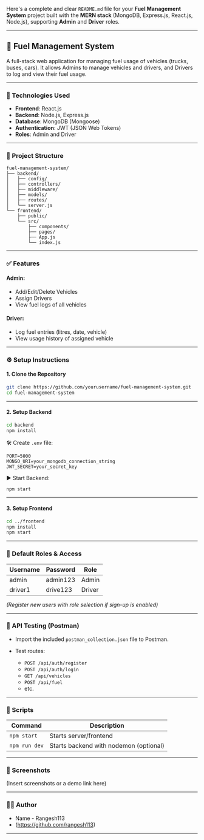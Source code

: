 Here's a complete and clear `README.md` file for your **Fuel Management System** project built with the **MERN stack** (MongoDB, Express.js, React.js, Node.js), supporting **Admin** and **Driver** roles.

---

## 🚛 Fuel Management System

A full-stack web application for managing fuel usage of vehicles (trucks, buses, cars).
It allows Admins to manage vehicles and drivers, and Drivers to log and view their fuel usage.

---

### 🔧 Technologies Used

* **Frontend**: React.js
* **Backend**: Node.js, Express.js
* **Database**: MongoDB (Mongoose)
* **Authentication**: JWT (JSON Web Tokens)
* **Roles**: Admin and Driver

---

### 📁 Project Structure

```
fuel-management-system/
├── backend/
│   ├── config/
│   ├── controllers/
│   ├── middleware/
│   ├── models/
│   ├── routes/
│   └── server.js
└── frontend/
    ├── public/
    └── src/
        ├── components/
        ├── pages/
        ├── App.js
        └── index.js
```

---

### ✅ Features

#### Admin:

* Add/Edit/Delete Vehicles
* Assign Drivers
* View fuel logs of all vehicles

#### Driver:

* Log fuel entries (litres, date, vehicle)
* View usage history of assigned vehicle

---

### ⚙️ Setup Instructions

#### 1. Clone the Repository

```bash
git clone https://github.com/yourusername/fuel-management-system.git
cd fuel-management-system
```

---

#### 2. Setup Backend

```bash
cd backend
npm install
```

🛠 Create `.env` file:

```
PORT=5000
MONGO_URI=your_mongodb_connection_string
JWT_SECRET=your_secret_key
```

▶️ Start Backend:

```bash
npm start
```

---

#### 3. Setup Frontend

```bash
cd ../frontend
npm install
npm start
```

---

### 🔑 Default Roles & Access

| Username | Password | Role   |
| -------- | -------- | ------ |
| admin    | admin123 | Admin  |
| driver1  | drive123 | Driver |

*(Register new users with role selection if sign-up is enabled)*

---

### 🧪 API Testing (Postman)

* Import the included `postman_collection.json` file to Postman.
* Test routes:

  * `POST /api/auth/register`
  * `POST /api/auth/login`
  * `GET /api/vehicles`
  * `POST /api/fuel`
  * etc.

---

### 📝 Scripts

| Command       | Description                            |
| ------------- | -------------------------------------- |
| `npm start`   | Starts server/frontend                 |
| `npm run dev` | Starts backend with nodemon (optional) |

---

### 📸 Screenshots

(Insert screenshots or a demo link here)

---

### 🙋‍♂️ Author

* Name - Rangesh113
* (https://github.com/rangesh113)

---

